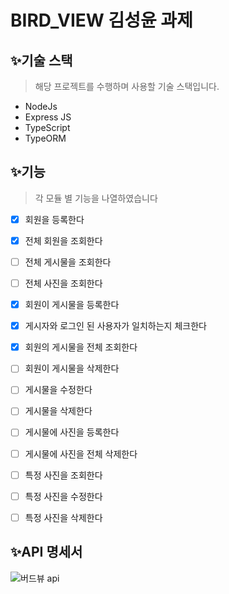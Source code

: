 ﻿# BIRD_VIEW 김성윤 과제

## ✨기술 스택

> 해당 프로젝트를 수행하며 사용할 기술 스택입니다.

- NodeJs
- Express JS
- TypeScript
- TypeORM

## ✨기능

> 각 모듈 별 기능을 나열하였습니다

- [X] 회원을 등록한다
- [X] 전체 회원을 조회한다

- [ ] 전체 게시물을 조회한다
- [ ] 전체 사진을 조회한다

- [X] 회원이 게시물을 등록한다
- [X] 게시자와 로그인 된 사용자가 일치하는지 체크한다
- [X] 회원의 게시물을 전체 조회한다
- [ ] 회원이 게시물을 삭제한다

- [ ] 게시물을 수정한다
- [ ] 게시물을 삭제한다
- [ ] 게시물에 사진을 등록한다
- [ ] 게시물에 사진을 전체 삭제한다
- [ ] 특정 사진을 조회한다
- [ ] 특정 사진을 수정한다
- [ ] 특정 사진을 삭제한다

## ✨API 명세서
![버드뷰 api](https://user-images.githubusercontent.com/90383376/209071583-1e2fe999-0912-4c9b-bd02-c7c29ac21e7e.JPG)
